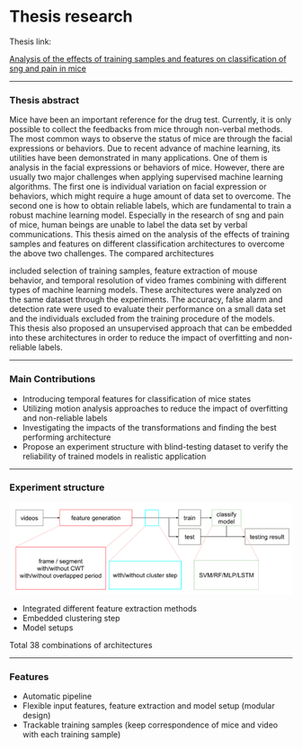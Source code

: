 # Thesis research

Thesis link:

[Analysis of the effects of training samples and features on classification of sng and pain in mice](https://drive.google.com/file/d/1exDkK8w42m5tgW8LIoWAVaezUuBNTIpw/view?usp=share_link)

----

### Thesis abstract
Mice have been an important reference for the drug test. Currently, it is only possible to
collect the feedbacks from mice through non-verbal methods. The most common ways to
observe the status of mice are through the facial expressions or behaviors. Due to recent advance
of machine learning, its utilities have been demonstrated in many applications. One of them is
analysis in the facial expressions or behaviors of mice. However, there are usually two major
challenges when applying supervised machine learning algorithms. The first one is individual
variation on facial expression or behaviors, which might require a huge amount of data set to
overcome. The second one is how to obtain reliable labels, which are fundamental to train a
robust machine learning model. Especially in the research of sng and pain of mice, human
beings are unable to label the data set by verbal communications.
This thesis aimed on the analysis of the effects of training samples and features on different
classification architectures to overcome the above two challenges. The compared architectures

included selection of training samples, feature extraction of mouse behavior, and temporal
resolution of video frames combining with different types of machine learning models. These
architectures were analyzed on the same dataset through the experiments. The accuracy, false
alarm and detection rate were used to evaluate their performance on a small data set and the
individuals excluded from the training procedure of the models. This thesis also proposed an
unsupervised approach that can be embedded into these architectures in order to reduce the
impact of overfitting and non-reliable labels.

----

### Main Contributions

* Introducing temporal features for classification of mice states
* Utilizing motion analysis approaches to reduce the impact of overfitting and non-reliable labels
* Investigating the impacts of the transformations and finding the best performing architecture
* Propose an experiment structure with blind-testing dataset to verify the reliability of trained models in realistic application

----

### Experiment structure

![image](./cm/flowchart.png) 

* Integrated different feature extraction methods
* Embedded clustering step
* Model setups

Total 38 combinations of architectures

----

### Features

* Automatic pipeline
* Flexible input features, feature extraction and model setup (modular design)
* Trackable training samples (keep correspondence of mice and video with each training sample)
